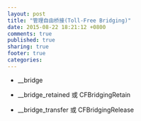 ```yaml
---
layout: post
title: "管理自由桥接(Toll-Free Bridging)"
date: 2015-08-22 18:21:12 +0800
comments: true
published: true
sharing: true
footer: true
categories: 
---
```


* __bridge

* __bridge_retained 或 CFBridgingRetain

* __bridge_transfer 或 CFBridgingRelease
